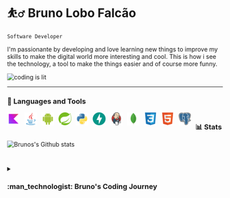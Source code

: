 # :bouncing_ball_man: Bruno Lobo Falcão

 `Software Developer`

I'm passionante by developing and love learning new things to improve my skills to make the digital world more interesting and cool. This is how i see the technology, a tool to make the things easier and of course more funny.


![coding is lit](https://user-images.githubusercontent.com/80421885/224390448-adea0d34-8618-4e06-8c9a-f5b73af64349.gif)

---

### :toolbox: Languages and Tools

<img align="left" alt="Kotlin" width="30px" style="padding-right: 10px;" src="https://github.com/devicons/devicon/blob/master/icons/kotlin/kotlin-original.svg"/>
<img align="left" alt="Java" width="30px" style="padding-right: 10px;" src="https://github.com/devicons/devicon/blob/master/icons/java/java-original.svg"/>
<img align="left" alt="Android" width="30px" style="padding-right: 10px;" src="https://github.com/devicons/devicon/blob/master/icons/android/android-original.svg"/>
<img align="left" alt="Spring" width="30px" style="padding-right: 10px;" src="https://github.com/devicons/devicon/blob/master/icons/spring/spring-original.svg"/>
<img align="left" alt="Python" width="30px" style="padding-right: 10px;" src="https://github.com/devicons/devicon/blob/master/icons/python/python-original.svg"/>
<img align="left" alt="fastApi" width="30px" style="padding-right: 10px;" src="https://github.com/devicons/devicon/blob/master/icons/fastapi/fastapi-original.svg"/>
<img align="left" alt="Jenkins" width="30px" style="padding-right: 10px;" src="https://github.com/devicons/devicon/blob/master/icons/jenkins/jenkins-original.svg"/>
<img align="left" alt="Mongo" width="30px" style="padding-right: 10px;" src="https://github.com/devicons/devicon/blob/master/icons/mongodb/mongodb-original.svg"/>
<img align="left" alt="CSS" width="30px" style="padding-right: 10px;" src="https://github.com/devicons/devicon/blob/master/icons/css3/css3-original.svg"/>
<img align="left" alt="HTML" width="30px" style="padding-right: 10px;" src="https://github.com/devicons/devicon/blob/master/icons/html5/html5-original.svg"/>
<img align="left" alt="Postgre" width="30px" style="padding-right: 10px;" src="https://github.com/devicons/devicon/blob/master/icons/postgresql/postgresql-original.svg"/>

#

### :bar_chart: Stats

![Brunos's Github stats](https://github-readme-stats.vercel.app/api?username=Bruno-Falcao&show_icons=true&theme=radical)

#

<details>
 <summary><h3>:man_technologist: Bruno's Coding Journey</h3></summary>
 Hey everyone, let me tell you about my amazing coding journey! It all started back in 2018 when I was studying Information Systems. That's when I had my first taste of coding, and let me tell you, it was love at first sight. From that moment on, I knew I wanted to dive deeper into the world of technology and programming.

Fast forward a few years, and here I am, a proud software developer! That's right, I started working in 2021, and it's been an incredible experience so far. I've learned so much, and I feel like I'm just scratching the surface of what's possible in this field.

But what really drives me is my passion for learning. Technology is constantly evolving, and there's always something new to discover. I love staying up to date with the latest trends and advancements, and I'm constantly pushing myself to learn more.

Coding isn't just a job for me, it's a lifestyle. I love the problem-solving aspect of it, and the feeling of accomplishment when I finally crack a tough challenge. And let's not forget the satisfaction of seeing my code come to life and actually making a difference in the world.

So, there you have it, my coding journey in a nutshell. It's been an exciting ride so far, and I can't wait to see where it takes me next. Whether it's building the next big app or contributing to groundbreaking research, I'm ready for whatever the future holds.

<!--
**Bruno-Falcao/Bruno-Falcao** is a ✨ _special_ ✨ repository because its `README.md` (this file) appears on your GitHub profile.

Here are some ideas to get you started:

- 🔭 I’m currently working on ...
- 🌱 I’m currently learning ...
- 👯 I’m looking to collaborate on ...
- 🤔 I’m looking for help with ...
- 💬 Ask me about ...
- 📫 How to reach me: ...
- 😄 Pronouns: ...
- ⚡ Fun fact: ...
-->
